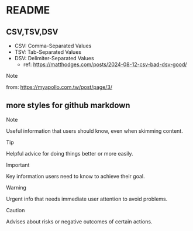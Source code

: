 # README

## CSV,TSV,DSV

- CSV: Comma-Separated Values
- TSV: Tab-Separated Values
- DSV: Delimiter-Separated Values
  - ref: https://matthodges.com/posts/2024-08-12-csv-bad-dsv-good/

> [!NOTE]
> from: https://myapollo.com.tw/post/page/3/

## more styles for github markdown

> [!NOTE]
> Useful information that users should know, even when skimming content.

> [!TIP]
> Helpful advice for doing things better or more easily.

> [!IMPORTANT]
> Key information users need to know to achieve their goal.

> [!WARNING]
> Urgent info that needs immediate user attention to avoid problems.

> [!CAUTION]
> Advises about risks or negative outcomes of certain actions.

